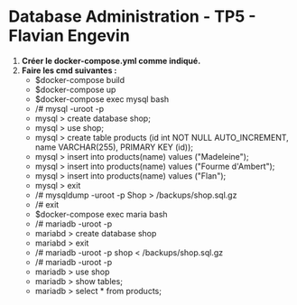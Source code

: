 #	Database Administration - TP5 - Flavian Engevin

 1. **Créer le docker-compose.yml comme indiqué.**
 2. **Faire les cmd suivantes :**
	 - $docker-compose build
	 - $docker-compose up
	 - $docker-compose exec mysql bash
	 - /# mysql -uroot -p
	 - mysql > create database shop;
	 - mysql > use shop;
	 - mysql > create table products (id int NOT NULL AUTO_INCREMENT, name VARCHAR(255), PRIMARY KEY (id));
	 - mysql > insert into products(name) values ("Madeleine");
	 - mysql > insert into products(name) values ("Fourme d'Ambert");
	 - mysql > insert into products(name) values ("Flan");
	 - mysql > exit
	 - /# mysqldump -uroot -p Shop > /backups/shop.sql.gz
	 - /# exit
	 - $docker-compose exec maria bash
	 - /# mariadb -uroot -p
	 - mariabd > create database shop
	 - mariabd > exit
	 - /# mariadb -uroot -p shop < /backups/shop.sql.gz
	 - /# mariadb -uroot -p
	 - mariadb > use shop
	 - mariadb > show tables;
	 - mariadb > select * from products;